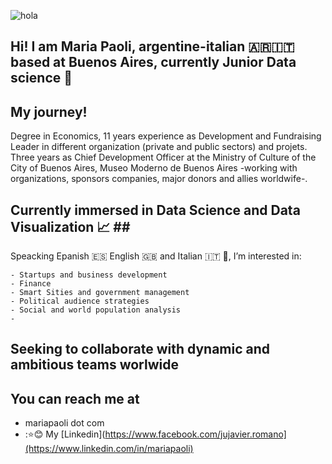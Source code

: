 ![hola](./javascript.gif)

## Hi! I am Maria Paoli, argentine-italian 🇦🇷🇮🇹 based at Buenos Aires, currently Junior Data science 🚀

## My journey!<br>
Degree in Economics, 11 years experience as Development and Fundraising Leader in different organization (private and public sectors) and projets. Three years as Chief Development Officer at the Ministry of Culture of the City of Buenos Aires, Museo Moderno de Buenos Aires -working with organizations, sponsors companies, major donors and allies worldwife-.
  
## Currently immersed in Data Science and Data Visualization 📈 ## <br>
Speacking Epanish 🇪🇸 English 🇬🇧 and Italian 🇮🇹 🍝, I’m interested in:

    - Startups and business development
    - Finance
    - Smart Sities and government management
    - Political audience strategies
    - Social and world population analysis
    - 
  
## Seeking to collaborate with dynamic and ambitious teams worlwide ##

## You can reach me at

* mariapaoli dot com
* ::star::blush: My [Linkedin](https://www.facebook.com/jujavier.romano](https://www.linkedin.com/in/mariapaoli)

